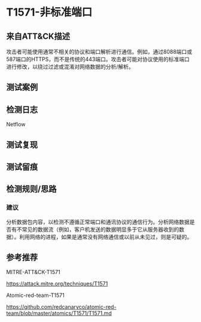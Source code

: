 # T1571-非标准端口
## 来自ATT&CK描述
攻击者可能使用通常不相关的协议和端口解析进行通信。例如，通过8088端口或587端口的HTTPS，而不是传统的443端口。攻击者可能对协议使用的标准端口进行修改，以绕过过滤或混淆对网络数据的分析/解析。

## 测试案例

## 检测日志
Netflow

## 测试复现

## 测试留痕

## 检测规则/思路
### 建议

分析数据包内容，以检测不遵循正常端口和通讯协议的通信行为。分析网络数据是否有不常见的数据流（例如，客户机发送的数据明显多于它从服务器收到的数据）。利用网络的进程，如果是通常没有网络通信或以前从未见过，则是可疑的。

## 参考推荐

MITRE-ATT&CK-T1571

<https://attack.mitre.org/techniques/T1571>

Atomic-red-team-T1571

<https://github.com/redcanaryco/atomic-red-team/blob/master/atomics/T1571/T1571.md>